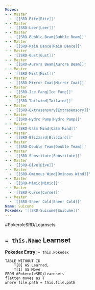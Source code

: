 ```yaml
---
Moves:
- - Master
  - '[[SRD-Bite|Bite]]'
- - Master
  - '[[SRD-Leer|Leer]]'
- - Master
  - '[[SRD-Bubble Beam|Bubble Beam]]'
- - Master
  - '[[SRD-Rain Dance|Rain Dance]]'
- - Master
  - '[[SRD-Gust|Gust]]'
- - Master
  - '[[SRD-Aurora Beam|Aurora Beam]]'
- - Master
  - '[[SRD-Mist|Mist]]'
- - Master
  - '[[SRD-Mirror Coat|Mirror Coat]]'
- - Master
  - '[[SRD-Ice Fang|Ice Fang]]'
- - Master
  - '[[SRD-Tailwind|Tailwind]]'
- - Master
  - '[[SRD-Extrasensory|Extrasensory]]'
- - Master
  - '[[SRD-Hydro Pump|Hydro Pump]]'
- - Master
  - '[[SRD-Calm Mind|Calm Mind]]'
- - Master
  - '[[SRD-Blizzard|Blizzard]]'
- - Master
  - '[[SRD-Double Team|Double Team]]'
- - Master
  - '[[SRD-Substitute|Substitute]]'
- - Master
  - '[[SRD-Dive|Dive]]'
- - Master
  - '[[SRD-Ominous Wind|Ominous Wind]]'
- - Master
  - '[[SRD-Mimic|Mimic]]'
- - Master
  - '[[SRD-Curse|Curse]]'
- - Master
  - '[[SRD-Sheer Cold|Sheer Cold]]'
Name: Suicune
Pokedex: '[[SRD-Suicune|Suicune]]'
---
```


#PokeroleSRD/Learnsets

## `= this.Name` Learnset

**Pokedex Entry:** `= this.Pokedex`

```dataview
TABLE WITHOUT ID
    T[0] AS Learned,
    T[1] AS Move
FROM #PokeroleSRD/Learnsets
flatten moves as T
where file.path = this.file.path
```
